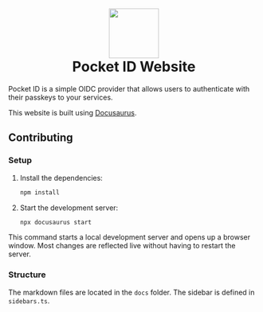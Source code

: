# <div align="center"><img  src="https://github.com/user-attachments/assets/4ceb2708-9f29-4694-b797-be833efce17d" width="100"/> </br>Pocket ID Website</div>

Pocket ID is a simple OIDC provider that allows users to authenticate with their passkeys to your services.

This website is built using [Docusaurus](https://docusaurus.io/).

## Contributing

### Setup

1. Install the dependencies:
   ```bash
   npm install
   ```
2. Start the development server:
   ```bash
   npx docusaurus start
   ```

This command starts a local development server and opens up a browser window. Most changes are reflected live without having to restart the server.

### Structure
The markdown files are located in the `docs` folder. The sidebar is defined in `sidebars.ts`.

